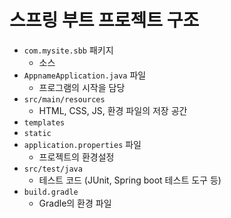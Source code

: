 # 스프링 부트 프로젝트 구조

* `com.mysite.sbb` 패키지
  * 소스
* `AppnameApplication.java` 파일
  * 프로그램의 시작을 담당
* `src/main/resources`
  * HTML, CSS, JS, 환경 파일의 저장 공간
* `templates`
* `static`
* `application.properties` 파일
  * 프로젝트의 환경설정
* `src/test/java`
  * 테스트 코드 (JUnit, Spring boot 테스트 도구 등)
* `build.gradle`
  * Gradle의 환경 파일
